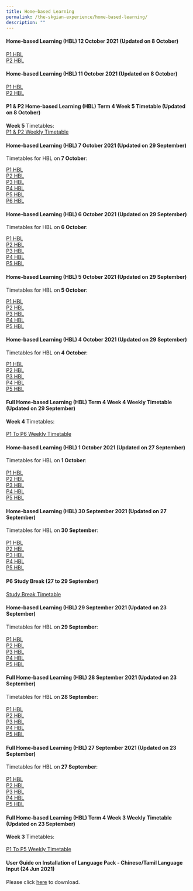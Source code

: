 ```yaml
---
title: Home–based Learning
permalink: /the-skgian-experience/home-based-learning/
description: ""
---
```




<h4><strong>Home-based Learning (HBL) 12 October 2021 (Updated on 8 October)</strong></h4>
<p><a href="/files/P1_Tue_Daily_Publish.pdf">P1 HBL</a><br /><a href="/files/P2_Tue_Daily_Publish.pdf">P2 HBL</a></p>
<h4><strong>Home-based Learning (HBL) 11 October 2021 (Updated on 8 October)</strong></h4>
<p><a href="/files/P1_Mon_Daily_Publish.pdf">P1 HBL</a><br /><a href="/files/P2_Mon_Daily_Publish.pdf">P2 HBL</a></p>
<h4><strong>P1 &amp; P2 Home-based Learning (HBL) Term 4 Week 5 Timetable (Updated on 8 October)</strong></h4>
<p><strong>Week 5</strong> Timetables:<br /><a href="/files/Master_TT_PublishWebsite_T4W5_Publish.pdf">P1 &amp; P2 Weekly Timetable</a></p>
<h4><strong>Home-based Learning (HBL) 7 October 2021 (Updated on 29 September)</strong></h4>
<p>Timetables for HBL on<strong>&nbsp;7 October</strong>:</p>
<p><a href="/files/P1_Thu_Daily%20cleared.pdf">P1 HBL</a><br /><a href="/files/P2_Thu_Daily%20cleared.pdf">P2 HBL</a><br /><a href="/files/P3_Thu_Daily%20cleared.pdf">P3 HBL</a><br /><a href="/files/P4_Thu_Daily%20edited.pdf">P4 HBL</a><br /><a href="/files/P5_Thu_Daily%20edited.pdf">P5 HBL</a><br /><a href="/files/P6_Thu_Daily%20edited.pdf">P6 HBL</a></p>
<h4><strong>Home-based Learning (HBL) 6 October 2021 (Updated on 29 September)</strong></h4>
<p>Timetables for HBL on<strong>&nbsp;6 October</strong>:</p>
<p><a href="/files/P1_Wed_Daily%20edited.pdf">P1 HBL</a><br /><a href="/files/P2_Wed_Daily%20edited.pdf">P2 HBL</a><br /><a href="/files/P3_Wed_Daily%20edited.pdf">P3 HBL</a><br /><a href="/files/P4_Wed_Daily%20edited.pdf">P4 HBL</a><br /><a href="/files/P5_Wed_Daily%20edited.pdf">P5 HBL</a></p>
<h4><strong>Home-based Learning (HBL) 5 October 2021 (Updated on 29 September)</strong></h4>
<p>Timetables for HBL on<strong>&nbsp;5 October</strong>:</p>
<p><a href="/files/P1_Tue_Daily%20edited.pdf">P1 HBL</a><br /><a href="/files/P2_Tue_Daily%20cleared.pdf">P2 HBL</a><br /><a href="/files/P3_Tue_Daily%20cleared.pdf">P3 HBL</a><br /><a href="/files/P4_Tue_Daily%20edited.pdf">P4 HBL</a><br /><a href="/files/P5_Tue_Daily%20edited.pdf">P5 HBL</a></p>
<h4><strong>Home-based Learning (HBL) 4 October 2021 (Updated on 29 September)</strong></h4>
<p>Timetables for HBL on<strong>&nbsp;4 October</strong>:</p>
<p><a href="/files/P1_Mon_Daily%20cleared.pdf">P1 HBL</a><br /><a href="/files/P2_Mon_Daily%20edited.pdf">P2 HBL</a><br /><a href="/files/P3_Mon_Daily%20edited.pdf">P3 HBL</a><br /><a href="/files/P4_Mon_Daily%20edited.pdf">P4 HBL</a><br /><a href="/files/P5_Mon_Daily%20edited.pdf">P5 HBL</a></p>
<h4><strong>Full Home-based Learning (HBL) Term 4 Week 4 Weekly Timetable (Updated on 29 September)</strong></h4>
<p><strong>Week 4</strong>&nbsp;Timetables:<br /><br /><a href="/files/Master_TT_PublishWebsite_T4W4v2.pdf">P1 To P6 Weekly Timetable</a></p>
<h4><strong>Home-based Learning (HBL) 1 October 2021 (Updated on 27 September)</strong></h4>
<p>Timetables for HBL on<strong>&nbsp;1 October</strong>:<br /><br /><a href="/files/P1_Fri_Daily%20edited.pdf">P1 HBL</a><br /><a href="/files/P2_Fri_Daily%20edited.pdf">P2 HBL</a><br /><a href="/files/P3_Fri_Daily%20edited.pdf">P3 HBL</a><br /><a href="/files/P4_Fri_Daily%20edited.pdf">P4 HBL</a><br /><a href="/files/P5_Fri_Daily%20edited.pdf">P5 HBL</a></p>
<h4><strong>Home-based Learning (HBL) 30 September 2021 (Updated on 27 September)</strong></h4>
<p>Timetables for HBL on<strong>&nbsp;30 September</strong>:<br /><br /><a href="/files/P1_Thu_Daily.pdf">P1 HBL</a><br /><a href="/files/P2_Thu_Daily%20edited.pdf">P2 HBL</a><br /><a href="/files/P3_Thu_Daily%20edited.pdf">P3 HBL</a><br /><a href="/files/P4_Thu_Daily%20edited.pdf">P4 HBL</a><br /><a href="/files/P5_Thu_Daily%20edited.pdf">P5 HBL</a></p>
<h4><strong>P6 Study Break (27 to 29 September)</strong></h4>
<p><a href="/files/P6_Study_Break_Publish.pdf">Study Break Timetable</a></p>
<h4><strong>Home-based Learning (HBL) 29 September 2021 (Updated on 23 September)</strong></h4>
<p>Timetables for HBL on<strong>&nbsp;29 September</strong>:<br /><br /><a href="/files/P1_Wed_Daily%20editedv2.pdf">P1 HBL</a><br /><a href="/files/P2_Wed_Daily%20clearedv2.pdf">P2 HBL</a><br /><a href="/files/P3_Wed_Daily%20clearedv2.pdf">P3 HBL</a><br /><a href="/files/P4_Wed_Daily%20editedv2.pdf">P4 HBL</a><br /><a href="/files/P5_Wed_Daily%20editedv2.pdf">P5 HBL</a></p>
<h4><strong>Full Home-based Learning (HBL) 28 September 2021 (Updated on 23 September)</strong></h4>
<p>Timetables for HBL on<strong>&nbsp;28 September</strong>:<br /><br /><a href="/files/P1_Tue_Daily%20clearedv2.pdf">P1 HBL</a><br /><a href="/files/P2_Tue_Daily%20editedv2.pdf">P2 HBL</a><br /><a href="/files/P3_Tue_Daily%20editedv2.pdf">P3 HBL</a><br /><a href="/files/P4_Tue_Daily%20editedv2.pdf">P4 HBL</a><br /><a href="/files/P5_Tue_Daily%20editedv2.pdf">P5 HBL</a></p>
<h4><strong>Full Home-based Learning (HBL) 27 September 2021 (Updated on 23 September)</strong></h4>
<p>Timetables for HBL on<strong>&nbsp;27 September</strong>:<br /><br /><a href="/files/P1_Mon_Daily%20Editedv2.pdf">P1 HBL</a><br /><a href="/files/P2_Mon_Daily%20editedv2.pdf">P2 HBL</a><br /><a href="/files/P3_Mon_Daily%20editedv2.pdf">P3 HBL</a><br /><a href="/files/P4_Mon_Daily%20editedv2.pdf">P4 HBL</a><br /><a href="/files/P5_Mon_Daily%20editedv2.pdf">P5 HBL</a></p>
<h4><strong>Full Home-based Learning (HBL) Term 4 Week 3 Weekly Timetable (Updated on 23 September)</strong></h4>
<p><strong>Week 3</strong>&nbsp;Timetables:<br /><br /><a href="/files/Master_TT_PublishWebsite_T4W3v2.pdf">P1 To P5 Weekly Timetable</a></p>
<h4><strong>User Guide on Installation of Language Pack - Chinese/Tamil Language Input (24 Jun 2021)</strong></h4>
<p>Please click&nbsp;<a href="/files/User%20Guide%20to%20install%20language%20in%20Win%2010.pdf">here</a>&nbsp;to download.</p>